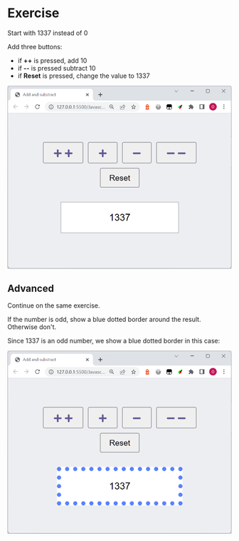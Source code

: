 # Exercise

Start with 1337 instead of 0

Add three buttons:

- if **++** is pressed, add 10
- if **--** is pressed subtract 10
- if **Reset** is pressed, change the value to 1337

![](screen1.png)

## Advanced

Continue on the same exercise. 

If the number is odd, show a blue dotted border around the result. Otherwise don't.

Since 1337 is an odd number, we show a blue dotted border in this case:

![](screen2.png)
